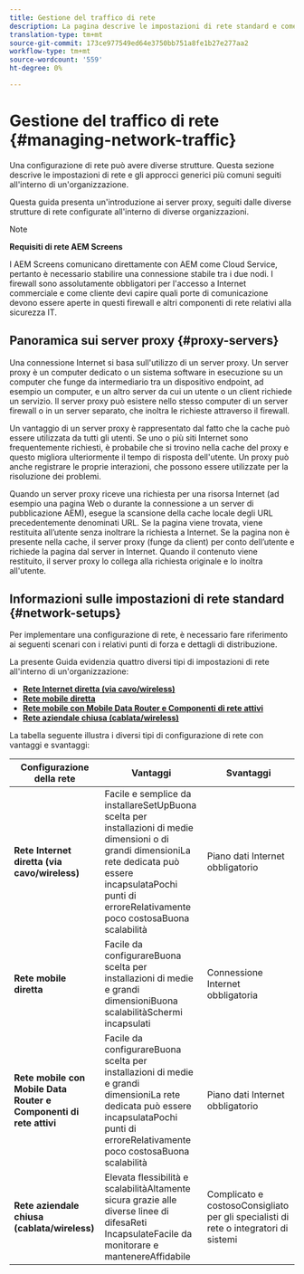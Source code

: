 ```yaml
---
title: Gestione del traffico di rete
description: La pagina descrive le impostazioni di rete standard e come gestire il traffico di rete.
translation-type: tm+mt
source-git-commit: 173ce977549ed64e3750bb751a8fe1b27e277aa2
workflow-type: tm+mt
source-wordcount: '559'
ht-degree: 0%

---
```



# Gestione del traffico di rete {#managing-network-traffic}

Una configurazione di rete può avere diverse strutture. Questa sezione descrive le impostazioni di rete e gli approcci generici più comuni seguiti all&#39;interno di un&#39;organizzazione.

Questa guida presenta un&#39;introduzione ai server proxy, seguiti dalle diverse strutture di rete configurate all&#39;interno di diverse organizzazioni.

>[!NOTE]
>
>**Requisiti di rete AEM Screens**
>
>I AEM Screens comunicano direttamente con AEM come Cloud Service, pertanto è necessario stabilire una connessione stabile tra i due nodi. I firewall sono assolutamente obbligatori per l&#39;accesso a Internet commerciale e come cliente devi capire quali porte di comunicazione devono essere aperte in questi firewall e altri componenti di rete relativi alla sicurezza IT.

## Panoramica sui server proxy {#proxy-servers}

Una connessione Internet si basa sull&#39;utilizzo di un server proxy. Un server proxy è un computer dedicato o un sistema software in esecuzione su un computer che funge da intermediario tra un dispositivo endpoint, ad esempio un computer, e un altro server da cui un utente o un client richiede un servizio. Il server proxy può esistere nello stesso computer di un server firewall o in un server separato, che inoltra le richieste attraverso il firewall.

Un vantaggio di un server proxy è rappresentato dal fatto che la cache può essere utilizzata da tutti gli utenti. Se uno o più siti Internet sono frequentemente richiesti, è probabile che si trovino nella cache del proxy e questo migliora ulteriormente il tempo di risposta dell&#39;utente. Un proxy può anche registrare le proprie interazioni, che possono essere utilizzate per la risoluzione dei problemi.

Quando un server proxy riceve una richiesta per una risorsa Internet (ad esempio una pagina Web o durante la connessione a un server di pubblicazione AEM), esegue la scansione della cache locale degli URL precedentemente denominati URL. Se la pagina viene trovata, viene restituita all’utente senza inoltrare la richiesta a Internet. Se la pagina non è presente nella cache, il server proxy (funge da client) per conto dell’utente e richiede la pagina dal server in Internet. Quando il contenuto viene restituito, il server proxy lo collega alla richiesta originale e lo inoltra all&#39;utente.

## Informazioni sulle impostazioni di rete standard {#network-setups}

Per implementare una configurazione di rete, è necessario fare riferimento ai seguenti scenari con i relativi punti di forza e dettagli di distribuzione.

La presente Guida evidenzia quattro diversi tipi di impostazioni di rete all&#39;interno di un&#39;organizzazione:

* **[Rete Internet diretta (via cavo/wireless)](/help/using/direct-internet-network.md)**
* **[Rete mobile diretta](/help/using/mobile-network.md)**
* **[Rete mobile con Mobile Data Router e Componenti di rete attivi](/help/using/mobile-network-router.md)**
* **[Rete aziendale chiusa (cablata/wireless)](/help/using/enclosed-corporate-network.md)**

La tabella seguente illustra i diversi tipi di configurazione di rete con vantaggi e svantaggi:

| Configurazione della rete | Vantaggi | Svantaggi |
|--- |--- |--- |
| **Rete Internet diretta (via cavo/wireless)** | Facile e semplice da<br>installareSetUpBuona scelta per<br>installazioni di medie dimensioni o di grandi dimensioniLa rete dedicata può essere<br>incapsulataPochi punti di<br>erroreRelativamente<br>poco costosaBuona scalabilità | Piano dati Internet obbligatorio |
| **Rete mobile diretta** | Facile da<br>configurareBuona scelta per<br>installazioni di medie e grandi dimensioniBuona<br>scalabilitàSchermi incapsulati | Connessione Internet obbligatoria |
| **Rete mobile con Mobile Data Router e Componenti di rete attivi** | Facile da<br>configurareBuona scelta per<br>installazioni di medie e grandi dimensioniLa rete dedicata può essere<br>incapsulataPochi punti di<br>erroreRelativamente<br>poco costosaBuona scalabilità | Piano dati Internet obbligatorio |
| **Rete aziendale chiusa (cablata/wireless)** | Elevata flessibilità e<br>scalabilitàAltamente sicura grazie alle diverse linee di<br>difesaReti<br>IncapsulateFacile da monitorare e<br>mantenereAffidabile | Complicato e<br>costosoConsigliato per gli specialisti di rete o integratori di sistemi |
